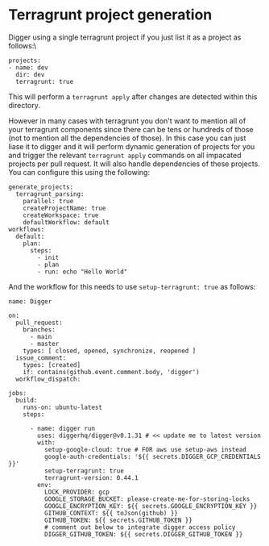 # Terragrunt project generation

Digger using a single terragrunt project if you just list it as a project as follows:\


```
projects:
- name: dev
  dir: dev
  terragrunt: true
```

This will perform a `terragrunt apply` after changes are detected within this directory.

However in many cases with terragrunt you don't want to mention all of your terragrunt components since there can be tens or hundreds of those (not to mention all the dependencies of those). In this case you can just liase it to digger and it will perform dynamic generation of projects for you and trigger the relevant `terragrunt apply` commands on all impacated projects per pull request. It will also handle dependencies of these projects. You can configure this using the following:

```
generate_projects:
  terragrunt_parsing:
    parallel: true
    createProjectName: true
    createWorkspace: true
    defaultWorkflow: default
workflows:
  default:
    plan:
      steps:
        - init
        - plan
        - run: echo "Hello World"
```

And the workflow for this needs to use `setup-terragrunt: true` as follows:

```
name: Digger

on:
  pull_request:
    branches:
      - main
      - master
    types: [ closed, opened, synchronize, reopened ]
  issue_comment:
    types: [created]
    if: contains(github.event.comment.body, 'digger')
  workflow_dispatch:

jobs:
  build:
    runs-on: ubuntu-latest
    steps:

      - name: digger run
        uses: diggerhq/digger@v0.1.31 # << update me to latest version
        with:
          setup-google-cloud: true # FOR aws use setup-aws instead
          google-auth-credentials: '${{ secrets.DIGGER_GCP_CREDENTIALS }}'
          setup-terragrunt: true
          terragrunt-version: 0.44.1
        env:
          LOCK_PROVIDER: gcp
          GOOGLE_STORAGE_BUCKET: please-create-me-for-storing-locks
          GOOGLE_ENCRYPTION_KEY: ${{ secrets.GOOGLE_ENCRYPTION_KEY }}
          GITHUB_CONTEXT: ${{ toJson(github) }}
          GITHUB_TOKEN: ${{ secrets.GITHUB_TOKEN }}
          # comment out below to integrate digger access policy
          DIGGER_GITHUB_TOKEN: ${{ secrets.DIGGER_GITHUB_TOKEN }}
```

